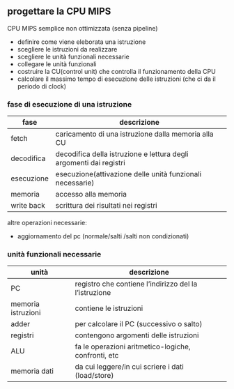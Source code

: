 ## progettare la CPU MIPS 
CPU MIPS semplice non ottimizzata (senza pipeline)
- definire come viene eleborata una istruzione
- scegliere le istruzioni da realizzare
- scegliere le unità funzionali  necessarie
- collegare le unità funzionali
- costruire la CU(control unit) che controlla il funzionamento della CPU
- calcolare il massimo tempo di esecuzione delle istruzioni (che ci da il periodo di clock)

### fase di esecuzione di una istruzione

| fase       | descrizione                                                        |
| ---------- | ------------------------------------------------------------------ |
| fetch      | caricamento di una istruzione dalla memoria alla CU                |
| decodifica | decodifica della istruzione e lettura degli argomenti dai registri |
| esecuzione | esecuzione(attivazione delle unità funzionali necessarie)          |
| memoria    | accesso alla memoria                                               |
| write back | scrittura dei risultati nei registri                               |
altre operazioni necessarie:
- aggiornamento del pc (normale/salti /salti non condizionati)


### unità funzionali necessarie

| unità              | descrizione                                           |
| ------------------ | ----------------------------------------------------- |
| PC                 | registro che contiene l’indirizzo del la l’istruzione |
| memoria istruzioni | contiene le istruzioni                                |
| adder              | per calcolare il PC (successivo o salto)              |
| registri           | contengono argomenti delle istruzioni                 |
| ALU                | fa le operazioni aritmetico-logiche, confronti, etc   |
| memoria dati       | da cui leggere/in cui scriere i dati (load/store)     |
